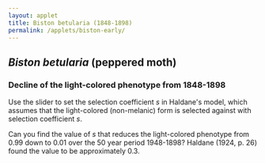```yaml
---
layout: applet
title: Biston betularia (1848-1898)
permalink: /applets/biston-early/
---
```

## _Biston betularia_ (peppered moth)
### Decline of the light-colored phenotype from 1848-1898
Use the slider to set the selection coefficient <em>s</em> in Haldane's model, which 
assumes that the light-colored (non-melanic) form is selected against with selection coefficient <em>s</em>. 

Can you find the value of <em>s</em> that reduces 
the light-colored phenotype from 0.99 down to 0.01 over the 50 year period 1948-1898?
Haldane (1924, p. 26) found the value to be approximately 0.3. 

<div id="ctrl" style="width:1000px;text-align:left"></div>
<div id="plot"></div>
<script type="text/javascript">
    // The MIT License (MIT)
    // 
    // Copyright (c) 2019 Paul O. Lewis
    // 
    // Permission is hereby granted, free of charge, to any person obtaining a copy
    // of this software and associated documentation files (the “Software”), to deal
    // in the Software without restriction, including without limitation the rights
    // to use, copy, modify, merge, publish, distribute, sublicense, and/or sell
    // copies of the Software, and to permit persons to whom the Software is
    // furnished to do so, subject to the following conditions:
    // 
    // The above copyright notice and this permission notice shall be included in all
    // copies or substantial portions of the Software.
    // 
    // THE SOFTWARE IS PROVIDED “AS IS”, WITHOUT WARRANTY OF ANY KIND, EXPRESS OR
    // IMPLIED, INCLUDING BUT NOT LIMITED TO THE WARRANTIES OF MERCHANTABILITY,
    // FITNESS FOR A PARTICULAR PURPOSE AND NONINFRINGEMENT. IN NO EVENT SHALL THE
    // AUTHORS OR COPYRIGHT HOLDERS BE LIABLE FOR ANY CLAIM, DAMAGES OR OTHER
    // LIABILITY, WHETHER IN AN ACTION OF CONTRACT, TORT OR OTHERWISE, ARISING FROM,
    // OUT OF OR IN CONNECTION WITH THE SOFTWARE OR THE USE OR OTHER DEALINGS IN THE
    // SOFTWARE.
    // 
    // written by Paul O. Lewis 22-Mar-2019
    // See https://developer.mozilla.org/en-US/docs/Web/SVG/Element
    // See https://developer.mozilla.org/en-US/docs/Web/SVG/Attribute

    // width and height of svg
    var w = 800;
    var h = 600;
    var padding = 80;

    // Model
    var s = 1.0;
    var starting_year = 1848;
    var ending_year = 1898;
    var starting_white_freq = 0.99;
    var white_freq = starting_white_freq;

    // plotting-related
    var brickred = "#B82E2E";
    var nsegments = ending_year - starting_year;
    var linedata = [];

    // axes labels
    var axis_label_height = 12;
    var axis_label_height_pixels = axis_label_height + "px";

    // Select DIV elements already created (see above)
    var ctrl_div = d3.select("div#ctrl");
    var plot_div = d3.select("div#plot");

    // Create SVG element
    var svg = plot_div.append("svg")
        .attr("width", w)
        .attr("height", h);

    // Create rect outlining entire area of SVG
    /*plot_svg.append("rect")
        .attr("x", 0)
        .attr("y", 0)
        .attr("width", w)
        .attr("height", h)
        .attr("fill", "lavender");*/
        
    // Create scale for X axis
    var xscale = d3.scaleLinear()
        .domain([starting_year, ending_year])   // recalculated in refreshPlot()
        .range([padding, w - padding]);

    // Create scale for Y axis
    var yscale = d3.scaleLinear()
        .domain([0, 1])
        .range([h - padding, padding]);

    // Create scale for drawing line segments
    var line_scale = d3.scaleBand()
        .domain(d3.range(nsegments))
        .range(xscale.domain());

    // Function that recalculates the line segments making up the transition probability curve
    function recalcLineData() {
        linedata = [];
        white_freq = starting_white_freq; // frequency of bb genotype (white phenotype)
        let q = Math.sqrt(white_freq);
        let p = 1.0 - q;
        let wBB = 1.0;
        let wBb = 1.0;
        let wbb = 1.0 - s;
        for (var g = 0; g < nsegments; g++) {
            // zygote genotype frequencies (before selection)
            pp = p*p;
            qq = q*q;
            pq2 = 1.0 - pp - qq;
            
            // mean relative fitness
            let wmean = pp*wBB + pq2*wBb + qq*(wbb);
            
            // parental genotype frequencies (after selection)
            pp  = pp*wBB/wmean;                                                   
            pq2 = pq2*wBb/wmean;                                                   
            qq  = qq*wbb/wmean;  
            
            // allele frequencies in gamete pool
            p = pp + pq2/2.0;                                           
            q = 1.0 - p;
            
            // frequency of white phenotype in generation g+1
            white_freq = q*q;                                           
            linedata.push({'x':line_scale(g), 'y':white_freq});
        }
    }
    recalcLineData();

    // Create path representing frequency of white phenotype
    var lineFunc = d3.line()
        .x(function(d) {return xscale(d.x);})
        .y(function(d) {return yscale(d.y);});

    var phenotype_tragectory = svg.append("path")
        .attr("id", "trajectory")
        .attr("d", lineFunc(linedata))
        .attr("fill", "none")
        .attr("stroke", brickred)
        .attr("stroke-width", 2)
        .style("pointer-events", "none");   // don't want line intercepting drag events
        
    // Create text element showing final frequency of white phenotype
    var white_ending_freq = svg.append("text")
        .attr("id", "endfreq")
        .attr("x", w - padding + 20)
        .attr("y", yscale(white_freq))
        .text(" " + white_freq.toFixed(3));

    // Create x axis
    var xaxis = d3.axisBottom(xscale)
        .ticks(5)
        .tickFormat(d3.format("d"));

    // Add x axis to svg
    svg.append("g")
        .attr("id", "xaxis")
        .attr("class", "axis")
        .attr("transform", "translate(0," + (h - padding) + ")")
        .call(xaxis);

    // Style the x-axis
    svg.selectAll('.axis line, .axis path')
        .style('stroke', 'black')
        .style('fill', 'none')
        .style('stroke-width', '1px')
        .style('shape-rendering', 'crispEdges');
    svg.selectAll('g#xaxis g.tick text')
        .style('font-family', 'Helvetica')
        .style('font-size', axis_label_height_pixels);

    // Create y axis
    var yaxis = d3.axisLeft(yscale)
        .ticks(4)
        .tickFormat(d3.format(".2f"));

    // Add y axis to svg
    svg.append("g")
        .attr("id", "yaxis")
        .attr("class", "axis")
        .attr("transform", "translate(" + padding + ",0)")
        .call(yaxis);

    // Style the y-axis
    svg.selectAll('.axis line, .axis path')
        .style('stroke', 'black')
        .style('fill', 'none')
        .style('stroke-width', '1px')
        .style('shape-rendering', 'crispEdges');
    svg.selectAll('g#xaxis g.tick text')
        .style('font-family', 'Helvetica')
        .style('font-size', axis_label_height_pixels);

    var addSlider = function(panel, id, label, starting_value, onfunc) {
        var control_div = panel.append("div").append("div")
            .attr("id", id)
            .attr("class", "control");
        control_div.append("input")
            .attr("id", id)
            .attr("type", "range")
            .attr("name", id)
            .attr("min", "0")
            .attr("max", "100")
            .attr("value", starting_value)
            .on("input", onfunc);
        control_div.append("label")
            .append("label")
            .attr("id", id)
            .html("&nbsp;" + label);
        }
        
    addSlider(ctrl_div, "selcoeff", " s = " + s.toFixed(3), 100.0*s, function() {
        // get percentage from slider position
        var pct = parseFloat(d3.select(this).property('value'));
        
        // get selection coefficient from percentage
        s = pct/100;
        
        // redo calculations with new s
        recalcLineData();
        
        // change the label on the slider
        d3.select("label#selcoeff").text(" s = " + s.toFixed(3));
        
        // change the label at the end of the line showing final white phenotype frequency
        white_ending_freq
            .attr("y", yscale(white_freq))
            .text(" " + white_freq.toFixed(3));
            
        // cause trajectory line to be redrawn by telling phenotype_tragectory
        // about the new linedata
        phenotype_tragectory.attr("d", lineFunc(linedata));
        });
        
    // Add explanatory text
    svg.append("text").attr("id", "info").attr("x", xscale(1860)).attr("y", yscale(0.9)).text("Curve and points show frequency of non-melanic form from 1848 to 1898.");
    svg.append("text").attr("id", "w1").attr("x",   xscale(1860)).attr("y", yscale(0.80)).text("BB fitness = 1");
    svg.append("text").attr("id", "w2").attr("x",   xscale(1860)).attr("y", yscale(0.75)).text("Bb fitness = 1");
    svg.append("text").attr("id", "w3").attr("x",   xscale(1860)).attr("y", yscale(0.70)).text("bb fitness = 1 - s");
    svg.append("text").attr("id", "darkallele").attr("x",  xscale(1870)).attr("y", yscale(0.80)).text("B: dominant melanic allele");
    svg.append("text").attr("id", "lightallele").attr("x", xscale(1870)).attr("y", yscale(0.75)).text("b: recessive non-melanic allele");

</script>
